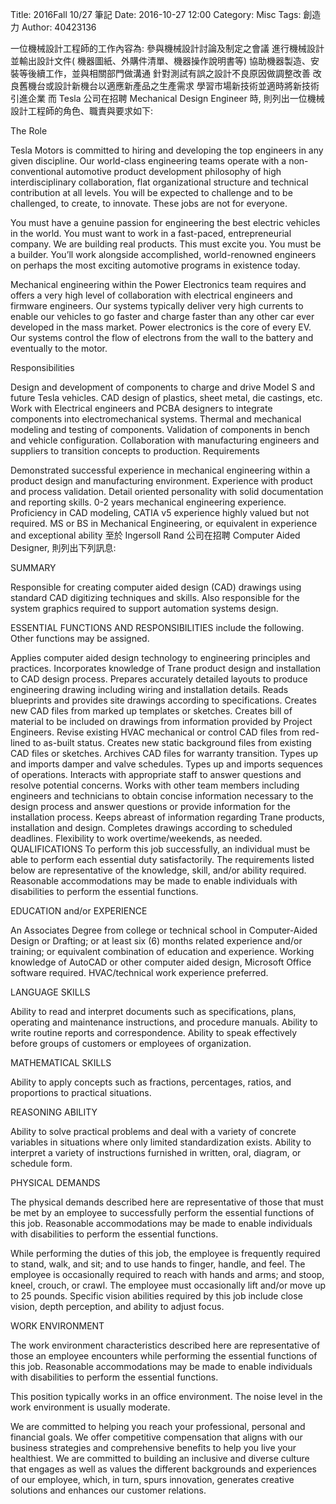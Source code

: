 Title: 2016Fall 10/27 筆記
Date: 2016-10-27 12:00
Category: Misc
Tags: 創造力
Author: 40423136



<!-- PELICAN_END_SUMMARY -->


一位機械設計工程師的工作內容為:
參與機械設計討論及制定之會議
進行機械設計並輸出設計文件( 機器圖紙、外購件清單、機器操作說明書等)
協助機器製造、安裝等後續工作，並與相關部門做溝通
針對測試有誤之設計不良原因做調整改善
改良舊機台或設計新機台以適應新產品之生產需求
學習市場新技術並適時將新技術引進企業
而 Tesla 公司在招聘 Mechanical Design Engineer 時, 則列出一位機械設計工程師的角色、職責與要求如下:

The Role

Tesla Motors is committed to hiring and developing the top engineers in any given discipline. Our world-class engineering teams operate with a non-conventional automotive product development philosophy of high interdisciplinary collaboration, flat organizational structure and technical contribution at all levels. You will be expected to challenge and to be challenged, to create, to innovate. These jobs are not for everyone.

You must have a genuine passion for engineering the best electric vehicles in the world. You must want to work in a fast-paced, entrepreneurial company. We are building real products. This must excite you. You must be a builder. You’ll work alongside accomplished, world-renowned engineers on perhaps the most exciting automotive programs in existence today.

Mechanical engineering within the Power Electronics team requires and offers a very high level of collaboration with electrical engineers and firmware engineers. Our systems typically deliver very high currents to enable our vehicles to go faster and charge faster than any other car ever developed in the mass market. Power electronics is the core of every EV. Our systems control the flow of electrons from the wall to the battery and eventually to the motor.

Responsibilities

Design and development of components to charge and drive Model S and future Tesla vehicles.
CAD design of plastics, sheet metal, die castings, etc.
Work with Electrical engineers and PCBA designers to integrate components into electromechanical systems.
Thermal and mechanical modeling and testing of components.
Validation of components in bench and vehicle configuration.
Collaboration with manufacturing engineers and suppliers to transition concepts to production.
Requirements

Demonstrated successful experience in mechanical engineering within a product design and manufacturing environment.
Experience with product and process validation.
Detail oriented personality with solid documentation and reporting skills.
0-2 years mechanical engineering experience.
Proficiency in CAD modeling, CATIA v5 experience highly valued but not required.
MS or BS in Mechanical Engineering, or equivalent in experience and exceptional ability
至於 Ingersoll Rand 公司在招聘 Computer Aided Designer, 則列出下列訊息:

SUMMARY

Responsible for creating computer aided design (CAD) drawings using standard CAD digitizing techniques and skills. Also responsible for the system graphics required to support automation systems design.

ESSENTIAL FUNCTIONS AND RESPONSIBILITIES include the following. Other functions may be assigned.

Applies computer aided design technology to engineering principles and practices.
Incorporates knowledge of Trane product design and installation to CAD design process.
Prepares accurately detailed layouts to produce engineering drawing including wiring and installation details.
Reads blueprints and provides site drawings according to specifications.
Creates new CAD files from marked up templates or sketches.
Creates bill of material to be included on drawings from information provided by Project Engineers.
Revise existing HVAC mechanical or control CAD files from red-lined to as-built status.
Creates new static background files from existing CAD files or sketches.
Archives CAD files for warranty transition.
Types up and imports damper and valve schedules.
Types up and imports sequences of operations.
Interacts with appropriate staff to answer questions and resolve potential concerns.
Works with other team members including engineers and technicians to obtain concise information necessary to the design process and answer questions or provide information for the installation process.
Keeps abreast of information regarding Trane products, installation and design.
Completes drawings according to scheduled deadlines.
Flexibility to work overtime/weekends, as needed.
QUALIFICATIONS To perform this job successfully, an individual must be able to perform each essential duty satisfactorily. The requirements listed below are representative of the knowledge, skill, and/or ability required. Reasonable accommodations may be made to enable individuals with disabilities to perform the essential functions.

EDUCATION and/or EXPERIENCE

An Associates Degree from college or technical school in Computer-Aided Design or Drafting; or at least six (6) months related experience and/or training; or equivalent combination of education and experience. Working knowledge of AutoCAD or other computer aided design, Microsoft Office software required. HVAC/technical work experience preferred.

LANGUAGE SKILLS

Ability to read and interpret documents such as specifications, plans, operating and maintenance instructions, and procedure manuals. Ability to write routine reports and correspondence. Ability to speak effectively before groups of customers or employees of organization.

MATHEMATICAL SKILLS

Ability to apply concepts such as fractions, percentages, ratios, and proportions to practical situations.

REASONING ABILITY

Ability to solve practical problems and deal with a variety of concrete variables in situations where only limited standardization exists. Ability to interpret a variety of instructions furnished in written, oral, diagram, or schedule form.

PHYSICAL DEMANDS

The physical demands described here are representative of those that must be met by an employee to successfully perform the essential functions of this job. Reasonable accommodations may be made to enable individuals with disabilities to perform the essential functions.

While performing the duties of this job, the employee is frequently required to stand, walk, and sit; and to use hands to finger, handle, and feel. The employee is occasionally required to reach with hands and arms; and stoop, kneel, crouch, or crawl. The employee must occasionally lift and/or move up to 25 pounds. Specific vision abilities required by this job include close vision, depth perception, and ability to adjust focus.

WORK ENVIRONMENT

The work environment characteristics described here are representative of those an employee encounters while performing the essential functions of this job. Reasonable accommodations may be made to enable individuals with disabilities to perform the essential functions.

This position typically works in an office environment. The noise level in the work environment is usually moderate.

We are committed to helping you reach your professional, personal and financial goals. We offer competitive compensation that aligns with our business strategies and comprehensive benefits to help you live your healthiest. We are committed to building an inclusive and diverse culture that engages as well as values the different backgrounds and experiences of our employee, which, in turn, spurs innovation, generates creative solutions and enhances our customer relations.